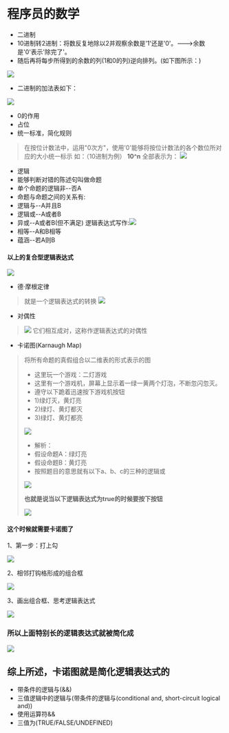# 程序员的数学
* 二进制
 * 10进制转2进制：将数反复地除以2并观察余数是'1'还是'0'。--->余数是'0'表示'除完了'。
 * 随后再将每步所得到的余数的列(1和0的列)逆向排列。(如下图所示：)

![](../image/Binary.png)

 * 二进制的加法表如下：

![](../image/Binary_add.png)

* 0的作用
 * 占位
 * 统一标准，简化规则
 >在按位计数法中，运用"0次方"，使用'0'能够将按位计数法的各个数位所对应的大小统一标示
 如：（10进制为例）
     **10^n**   全部表示为：
![](../image/Decimal_system.png)

* 逻辑
 * 能够判断对错的陈述句叫做命题
 * 单个命题的逻辑非--否A
 * 命题与命题之间的关系有:
  * 逻辑与--A并且B
  * 逻辑或--A或者B
  * 异或--A或者B(但不满足) 逻辑表达式写作:![](../image/XOR.png)
  * 相等--A和B相等
  * 蕴涵--若A则B

#### 以上的复合型逻辑表达式

![](../image/logic.png)

* 德·摩根定律
 >就是一个逻辑表达式的转换
 ![](../image/De_Morgan.png)

 * 对偶性
 >![](../image/duality.png)
 >它们相互成对，这称作逻辑表达式的对偶性

 * 卡诺图(Karnaugh Map)
 >将所有命题的真假组合以二维表的形式表示的图
 >* 这里玩一个游戏：二灯游戏
 >  * 这里有一个游戏机，屏幕上显示着一绿一黄两个灯泡，不断忽闪忽灭。
 >  * 遵守以下跪着迅速按下游戏机按钮
 >  * 1)绿灯灭，黄灯亮
 >  * 2)绿灯、黄灯都灭
 >  * 3)绿灯、黄灯都亮
 >
 >   ![](../image/light.png)
 >
 >* 解析：
 >  * 假设命题A：绿灯亮
 >  * 假设命题B：黄灯亮
 >  * 按照题目的意思就有以下a、b、c的三种的逻辑或
 >
 >  ![](../image/Logical_or.png)
 >
 >**也就是说当以下逻辑表达式为true的时候要按下按钮**
 >
 >![](../image/push_button.png)
 >

#### 这个时候就需要卡诺图了
1、第一步：打上勾

![](../image/Tick.png)

2、相邻打钩格形成的组合框

![](../image/combo_box.png)

3、画出组合框、思考逻辑表达式

![](../image/Karnaugh.png)

### 所以上面特别长的逻辑表达式就被简化成

![](../image/complex.png)
## 综上所述，卡诺图就是简化逻辑表达式的

* 带条件的逻辑与(&&)
 * 三值逻辑中的逻辑与(带条件的逻辑与(conditional and, short-circuit logical and))
 * 使用运算符&&
 * 三值为(TRUE/FALSE/UNDEFINED)
